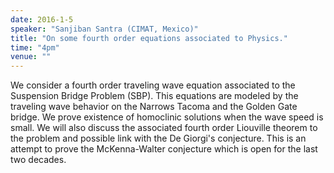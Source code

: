 ```yaml
---
date: 2016-1-5
speaker: "Sanjiban Santra (CIMAT, Mexico)"
title: "On some fourth order equations associated to Physics."
time: "4pm"
venue: ""
---
```

We consider a fourth order traveling wave equation associated to
the Suspension Bridge Problem (SBP). This equations are modeled by the
traveling wave behavior on the Narrows Tacoma and the Golden Gate bridge.
We prove existence of homoclinic solutions when the wave speed is small.
We will also discuss the associated  fourth order Liouville theorem to the
problem and possible link with the De Giorgi's conjecture.  This is an
attempt to prove the McKenna-Walter conjecture which is open for the last
two decades.
